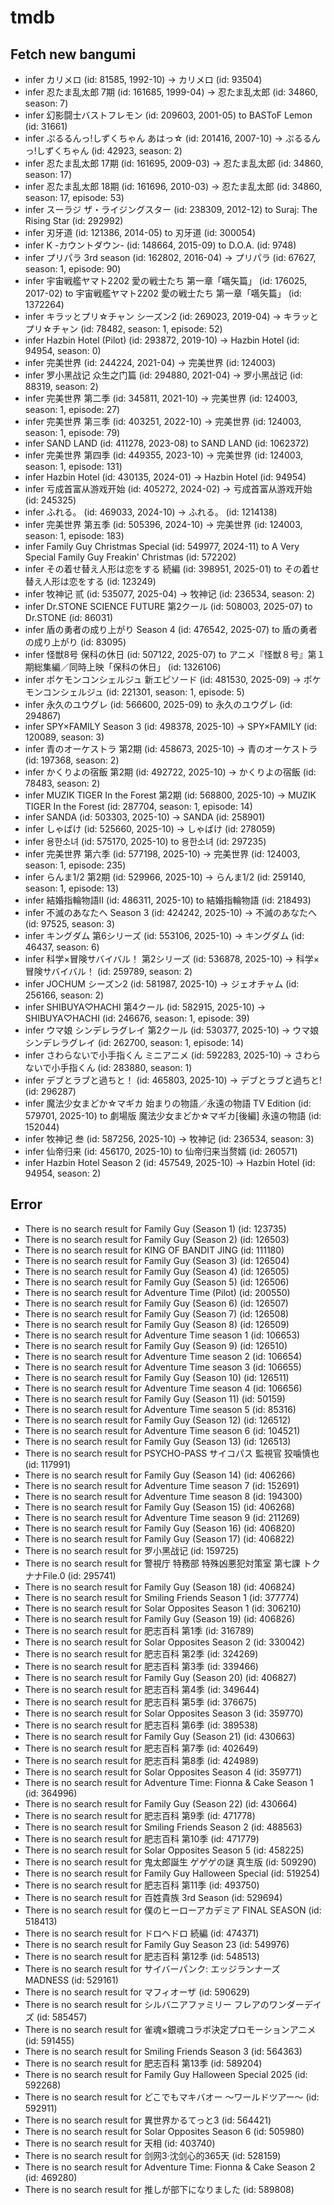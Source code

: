 # tmdb
## Fetch new bangumi
- infer カリメロ (id: 81585, 1992-10) -> カリメロ (id: 93504)
- infer 忍たま乱太郎 7期 (id: 161685, 1999-04) -> 忍たま乱太郎 (id: 34860, season: 7)
- infer 幻影闘士バストフレモン (id: 209603, 2001-05) to BASToF Lemon (id: 31661)
- infer ぷるるんっ!しずくちゃん あはっ☆ (id: 201416, 2007-10) -> ぷるるんっ!しずくちゃん (id: 42923, season: 2)
- infer 忍たま乱太郎 17期 (id: 161695, 2009-03) -> 忍たま乱太郎 (id: 34860, season: 17)
- infer 忍たま乱太郎 18期 (id: 161696, 2010-03) -> 忍たま乱太郎 (id: 34860, season: 17, episode: 53)
- infer スーラジ ザ・ライジングスター (id: 238309, 2012-12) to Suraj: The Rising Star (id: 292992)
- infer 刃牙道 (id: 121386, 2014-05) to 刃牙道 (id: 300054)
- infer K -カウントダウン- (id: 148664, 2015-09) to D.O.A. (id: 9748)
- infer プリパラ 3rd season (id: 162802, 2016-04) -> プリパラ (id: 67627, season: 1, episode: 90)
- infer 宇宙戦艦ヤマト2202 愛の戦士たち 第一章「嚆矢篇」 (id: 176025, 2017-02) to 宇宙戦艦ヤマト2202 愛の戦士たち 第一章「嚆矢篇」 (id: 1372264)
- infer キラッとプリ☆チャン シーズン2 (id: 269023, 2019-04) -> キラッとプリ☆チャン (id: 78482, season: 1, episode: 52)
- infer Hazbin Hotel (Pilot) (id: 293872, 2019-10) -> Hazbin Hotel (id: 94954, season: 0)
- infer 完美世界 (id: 244224, 2021-04) -> 完美世界 (id: 124003)
- infer 罗小黑战记 众生之门篇 (id: 294880, 2021-04) -> 罗小黑战记 (id: 88319, season: 2)
- infer 完美世界 第二季 (id: 345811, 2021-10) -> 完美世界 (id: 124003, season: 1, episode: 27)
- infer 完美世界 第三季 (id: 403251, 2022-10) -> 完美世界 (id: 124003, season: 1, episode: 79)
- infer SAND LAND (id: 411278, 2023-08) to SAND LAND (id: 1062372)
- infer 完美世界 第四季 (id: 449355, 2023-10) -> 完美世界 (id: 124003, season: 1, episode: 131)
- infer Hazbin Hotel (id: 430135, 2024-01) -> Hazbin Hotel (id: 94954)
- infer 亏成首富从游戏开始 (id: 405272, 2024-02) -> 亏成首富从游戏开始 (id: 245325)
- infer ふれる。 (id: 469033, 2024-10) -> ふれる。 (id: 1214138)
- infer 完美世界 第五季 (id: 505396, 2024-10) -> 完美世界 (id: 124003, season: 1, episode: 183)
- infer Family Guy Christmas Special (id: 549977, 2024-11) to A Very Special Family Guy Freakin' Christmas (id: 572202)
- infer その着せ替え人形は恋をする 続編 (id: 398951, 2025-01) to その着せ替え人形は恋をする (id: 123249)
- infer 牧神记 贰 (id: 535077, 2025-04) -> 牧神记 (id: 236534, season: 2)
- infer Dr.STONE SCIENCE FUTURE 第2クール (id: 508003, 2025-07) to Dr.STONE (id: 86031)
- infer 盾の勇者の成り上がり Season 4 (id: 476542, 2025-07) to 盾の勇者の成り上がり (id: 83095)
- infer 怪獣8号 保科の休日 (id: 507122, 2025-07) to アニメ『怪獣８号』第１期総集編／同時上映「保科の休日」 (id: 1326106)
- infer ポケモンコンシェルジュ 新エピソード (id: 481530, 2025-09) -> ポケモンコンシェルジュ (id: 221301, season: 1, episode: 5)
- infer 永久のユウグレ (id: 566600, 2025-09) to 永久のユウグレ (id: 294867)
- infer SPY×FAMILY Season 3 (id: 498378, 2025-10) -> SPY×FAMILY (id: 120089, season: 3)
- infer 青のオーケストラ 第2期 (id: 458673, 2025-10) -> 青のオーケストラ (id: 197368, season: 2)
- infer かくりよの宿飯 第2期 (id: 492722, 2025-10) -> かくりよの宿飯 (id: 78483, season: 2)
- infer MUZIK TIGER In the Forest 第2期 (id: 568800, 2025-10) -> MUZIK TIGER In the Forest (id: 287704, season: 1, episode: 14)
- infer SANDA (id: 503303, 2025-10) -> SANDA (id: 258901)
- infer しゃばけ (id: 525660, 2025-10) -> しゃばけ (id: 278059)
- infer 용한소녀 (id: 575170, 2025-10) to 용한소녀 (id: 297235)
- infer 完美世界 第六季 (id: 577198, 2025-10) -> 完美世界 (id: 124003, season: 1, episode: 235)
- infer らんま1/2 第2期 (id: 529966, 2025-10) -> らんま1/2 (id: 259140, season: 1, episode: 13)
- infer 結婚指輪物語Ⅱ (id: 486311, 2025-10) to 結婚指輪物語 (id: 218493)
- infer 不滅のあなたへ Season 3 (id: 424242, 2025-10) -> 不滅のあなたへ (id: 97525, season: 3)
- infer キングダム 第6シリーズ (id: 553106, 2025-10) -> キングダム (id: 46437, season: 6)
- infer 科学×冒険サバイバル！ 第2シリーズ (id: 536878, 2025-10) -> 科学×冒険サバイバル！ (id: 259789, season: 2)
- infer JOCHUM シーズン2 (id: 581987, 2025-10) -> ジェオチャム (id: 256166, season: 2)
- infer SHIBUYA♡HACHI 第4クール (id: 582915, 2025-10) -> SHIBUYA♡HACHI (id: 246676, season: 1, episode: 39)
- infer ウマ娘 シンデレラグレイ 第2クール (id: 530377, 2025-10) -> ウマ娘 シンデレラグレイ (id: 262700, season: 1, episode: 14)
- infer さわらないで小手指くん ミニアニメ (id: 592283, 2025-10) -> さわらないで小手指くん (id: 283880, season: 1)
- infer デブとラブと過ちと！ (id: 465803, 2025-10) -> デブとラブと過ちと! (id: 296287)
- infer 魔法少女まどか☆マギカ 始まりの物語／永遠の物語 TV Edition (id: 579701, 2025-10) to 劇場版 魔法少女まどか☆マギカ[後編] 永遠の物語 (id: 152044)
- infer 牧神记 叁 (id: 587256, 2025-10) -> 牧神记 (id: 236534, season: 3)
- infer 仙帝归来 (id: 456170, 2025-10) to 仙帝归来当赘婿 (id: 260571)
- infer Hazbin Hotel Season 2 (id: 457549, 2025-10) -> Hazbin Hotel (id: 94954, season: 2)
## Error
- There is no search result for Family Guy (Season 1) (id: 123735)
- There is no search result for Family Guy (Season 2) (id: 126503)
- There is no search result for KING OF BANDIT JING (id: 111180)
- There is no search result for Family Guy (Season 3) (id: 126504)
- There is no search result for Family Guy (Season 4) (id: 126505)
- There is no search result for Family Guy (Season 5) (id: 126506)
- There is no search result for Adventure Time (Pilot) (id: 200550)
- There is no search result for Family Guy (Season 6) (id: 126507)
- There is no search result for Family Guy (Season 7) (id: 126508)
- There is no search result for Family Guy (Season 8) (id: 126509)
- There is no search result for Adventure Time season 1 (id: 106653)
- There is no search result for Family Guy (Season 9) (id: 126510)
- There is no search result for Adventure Time season 2 (id: 106654)
- There is no search result for Adventure Time season 3 (id: 106655)
- There is no search result for Family Guy (Season 10) (id: 126511)
- There is no search result for Adventure Time season 4 (id: 106656)
- There is no search result for Family Guy (Season 11) (id: 50159)
- There is no search result for Adventure Time season 5 (id: 85316)
- There is no search result for Family Guy (Season 12) (id: 126512)
- There is no search result for Adventure Time season 6 (id: 104521)
- There is no search result for Family Guy (Season 13) (id: 126513)
- There is no search result for PSYCHO-PASS サイコパス 監視官 狡噛慎也 (id: 117991)
- There is no search result for Family Guy (Season 14) (id: 406266)
- There is no search result for Adventure Time season 7 (id: 152691)
- There is no search result for Adventure Time season 8 (id: 194300)
- There is no search result for Family Guy (Season 15) (id: 406268)
- There is no search result for Adventure Time season 9 (id: 211269)
- There is no search result for Family Guy (Season 16) (id: 406820)
- There is no search result for Family Guy (Season 17) (id: 406822)
- There is no search result for 罗小黑战记 (id: 159725)
- There is no search result for 警視庁 特務部 特殊凶悪犯対策室 第七課 トクナナFile.0 (id: 295741)
- There is no search result for Family Guy (Season 18) (id: 406824)
- There is no search result for Smiling Friends Season 1 (id: 377774)
- There is no search result for Solar Opposites Season 1 (id: 306210)
- There is no search result for Family Guy (Season 19) (id: 406826)
- There is no search result for 肥志百科 第1季 (id: 316789)
- There is no search result for Solar Opposites Season 2 (id: 330042)
- There is no search result for 肥志百科 第2季 (id: 324269)
- There is no search result for 肥志百科 第3季 (id: 339466)
- There is no search result for Family Guy (Season 20) (id: 406827)
- There is no search result for 肥志百科 第4季 (id: 349644)
- There is no search result for 肥志百科 第5季 (id: 376675)
- There is no search result for Solar Opposites Season 3 (id: 359770)
- There is no search result for 肥志百科 第6季 (id: 389538)
- There is no search result for Family Guy (Season 21) (id: 430663)
- There is no search result for 肥志百科 第7季 (id: 402649)
- There is no search result for 肥志百科 第8季 (id: 424989)
- There is no search result for Solar Opposites Season 4 (id: 359771)
- There is no search result for Adventure Time: Fionna & Cake Season 1 (id: 364996)
- There is no search result for Family Guy (Season 22) (id: 430664)
- There is no search result for 肥志百科 第9季 (id: 471778)
- There is no search result for Smiling Friends Season 2 (id: 488563)
- There is no search result for 肥志百科 第10季 (id: 471779)
- There is no search result for Solar Opposites Season 5 (id: 458225)
- There is no search result for 鬼太郎誕生 ゲゲゲの謎 真生版 (id: 509290)
- There is no search result for Family Guy Halloween Special (id: 519254)
- There is no search result for 肥志百科 第11季 (id: 493750)
- There is no search result for 百姓貴族 3rd Season (id: 529694)
- There is no search result for 僕のヒーローアカデミア FINAL SEASON (id: 518413)
- There is no search result for ドロヘドロ 続編 (id: 474371)
- There is no search result for Family Guy Season 23 (id: 549976)
- There is no search result for 肥志百科 第12季 (id: 548513)
- There is no search result for サイバーパンク: エッジランナーズ MADNESS (id: 529161)
- There is no search result for マフィオーザ (id: 590629)
- There is no search result for シルバニアファミリー フレアのワンダーデイズ (id: 585457)
- There is no search result for 雀魂×銀魂コラボ決定プロモーションアニメ (id: 591455)
- There is no search result for Smiling Friends Season 3 (id: 564363)
- There is no search result for 肥志百科 第13季 (id: 589204)
- There is no search result for Family Guy Halloween Special 2025 (id: 592268)
- There is no search result for どこでもマキバオー ～ワールドツアー～ (id: 592911)
- There is no search result for 異世界かるてっと3 (id: 564421)
- There is no search result for Solar Opposites Season 6 (id: 505980)
- There is no search result for 天相 (id: 403740)
- There is no search result for 剑网3·沈剑心的365天 (id: 528159)
- There is no search result for Adventure Time: Fionna & Cake Season 2 (id: 469280)
- There is no search result for 推しが部下になりました (id: 589808)
